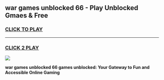 
## war games unblocked 66 - Play Unblocked Gmaes & Free
<h3>
<a href="https://news.freeplayer.one?title=war_games_unblocked_66&ref=16F">CLICK TO PLAY</a></h3>
<hr>

<h3>
<a href="https://news.freeplayer.one?title=war_games_unblocked_66&ref=16F">CLICK 2 PLAY</a>
  
</h3>

<a href="https://news.freeplayer.one?title=war_games_unblocked_66&ref=16F/"><img src="https://clearcache.store/games.png"></a>


**war games unblocked 66 games unblocked: Your Gateway to Fun and Accessible Online Gaming**
